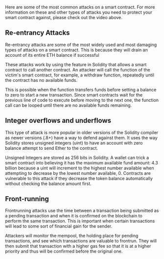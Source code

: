 Here are some of the most common attacks on a smart contract. For more information on these and other types of attacks you need to protect your smart contract against, please check out the video above.

## Re-entrancy Attacks 
Re-entrancy attacks are some of the most widely used and most damaging types of attacks on a smart contract. This is because they will  drain an account of its entire ETH balance if successful  

These attacks work by using the feature in Solidity that allows a smart contract to call another contract. An attacker will call the function of the victim's smart contract, for example, a withdraw function, repeatedly until the contract has no available funds. 

This is possible when the function transfers funds before setting a balance to zero to start a new transaction. Since smart contracts wait for the previous line of code to execute before moving to the next one, the function call can be looped until there are no available funds remaining. 

## Integer overflows and underflows 

This type of attack is more popular in older versions of the Solidity compiler as newer versions (.8+) have a way to defend against them. It uses the way Solidity stores unsigned integers (uint) to have an account with zero balance attempt to send Ether to the contract. 

Unsigned Integers are stored as 256 bits in Solidity. A wallet can trick a smart contract into believing it has the maximum available fund amount: 4.3 billion because a uint will increment to the highest number available when attempting to decrease by the lowest number available, 0. Contracts are vulnerable to this attack if they decrease the token balance automatically without checking the balance amount first. 

## Front-running
Frontrunning attacks use the time between a transaction being submitted as a pending transaction and when it is confirmed on the blockchain to perform the same transaction. This is important when certain transactions will lead to some sort of financial gain for the sender. 

Attackers will monitor the mempool, the holding place for pending transactions, and see which transactions are valuable to frontrun. They will then submit that transaction with a higher gas fee so that it is at a higher priority and thus will be confirmed before the original one. 
